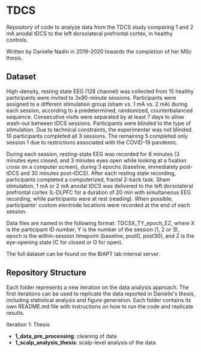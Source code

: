 # TDCS
Repository of code to analyze data from the TDCS study comparing 1 and 2 mA anodal tDCS to the left dorsolateral prefrontal cortex, in healthy controls.

Written by Danielle Nadin in 2019-2020 towards the completion of her MSc thesis. 

## Dataset
High-density, resting state EEG (128 channel) was collected from 15 healthy participants were invited to 3x90-minute sessions. Participants were assigned to a different stimulation group (sham vs. 1 mA vs. 2 mA) during each session, according to a predetermined, randomized, counterbalanced sequence. Consecutive visits were separated by at least 7 days to allow wash-out between tDCS sessions. Participants were blinded to the type of stimulation. Due to technical constraints, the experimenter was not blinded. 10 participants completed all 3 sessions. The remaining 5 completed only session 1 due to restrictions associated with the COVID-19 pandemic. 

During each session, resting-state EEG was recorded for 6 minutes (3 minutes eyes closed, and 3 minutes eyes open while looking at a fixation cross on a computer screen), during 3 epochs (baseline, immediately post-tDCS and 30 minutes post-tDCS). After each resting state recording, participants completed a computerized, fractal 2-back task. Sham stimulation, 1 mA or 2 mA anodal tDCS was delivered to the left dorsolateral prefrontal cortex (L-DLPFC for a duration of 20 min with simultaneous EEG recording, while participants were at rest (reading). When possible, participants' custom electrode locations were recorded at the end of each session.

Data files are named in the following format: TDCSX_TY_epoch_EZ, where X is the participant ID number, Y is the number of the session (1, 2 or 3), epoch is the within-session timepoint (baseline, post0, post30), and Z is the eye-opening state (C for closed or O for open). 

The full dataset can be found on the BIAPT lab internal server. 

## Repository Structure
Each folder represents a new iteration on the data analysis approach. The first iterations can be used to replicate the data reported in Danielle's thesis, including statistical analysis and figure generation. Each folder contains its own README.md file with instructions on how to run the code and replicate results. 

Iteration 1: Thesis
* **1_data_pre_processing**: cleaning of data
* **1_scalp_analysis_thesis**: scalp-level analysis of the data


